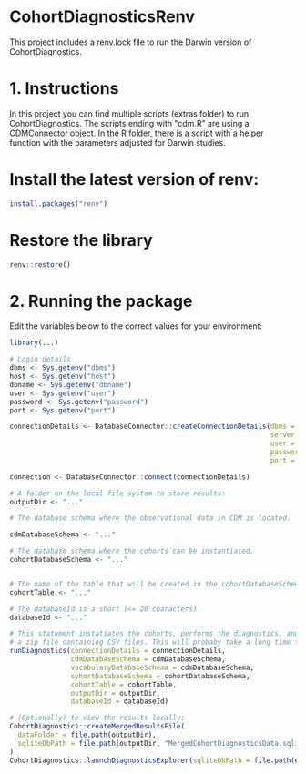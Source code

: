 
# CohortDiagnosticsRenv

<!-- badges: start -->
<!-- badges: end -->

This project includes a renv.lock file to run the Darwin version of CohortDiagnostics.

# 1. Instructions

In this project you can find multiple scripts (extras folder) to run CohortDiagnostics. The scripts ending with "cdm.R" are using a CDMConnector object. 
In the R folder, there is a script with a helper function with the parameters adjusted for Darwin studies. 

# Install the latest version of renv:

```R
install.packages("renv")
```

# Restore the library

```R
renv::restore()
```

# 2. Running the package 

Edit the variables below to the correct values for your environment:

```R
library(...)

# Login details
dbms <- Sys.getenv("dbms")
host <- Sys.getenv("host")
dbname <- Sys.getenv("dbname")
user <- Sys.getenv("user")
password <- Sys.getenv("password")
port <- Sys.getenv("port")

connectionDetails <- DatabaseConnector::createConnectionDetails(dbms = dbms,
                                                                server = paste0(host, "/", dbname),
                                                                user = user,
                                                                password = password,
                                                                port = port)

connection <- DatabaseConnector::connect(connectionDetails)

# A folder on the local file system to store results:
outputDir <- "..."

# The database schema where the observational data in CDM is located.

cdmDatabaseSchema <- "..."

# The database schema where the cohorts can be instantiated.
cohortDatabaseSchema <- "..."


# The name of the table that will be created in the cohortDatabaseSchema.
cohortTable <- "..."

# The databaseId is a short (<= 20 characters)
databaseId <- "..."

# This statement instatiates the cohorts, performs the diagnostics, and writes the results to
# a zip file containing CSV files. This will probaby take a long time to run:
runDiagnostics(connectionDetails = connectionDetails,
               cdmDatabaseSchema = cdmDatabaseSchema,
               vocabularyDatabaseSchema = cdmDatabaseSchema,
               cohortDatabaseSchema = cohortDatabaseSchema,
               cohortTable = cohortTable,
               outputDir = outputDir,
               databaseId = databaseId)

# (Optionally) to view the results locally:
CohortDiagnostics::createMergedResultsFile(
  dataFolder = file.path(outputDir),
  sqliteDbPath = file.path(outputDir, "MergedCohortDiagnosticsData.sqlite")
)
CohortDiagnostics::launchDiagnosticsExplorer(sqliteDbPath = file.path(outputDir, "MergedCohortDiagnosticsData.sqlite"))
```
